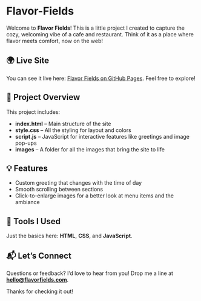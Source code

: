 # Flavor-Fields 

Welcome to **Flavor Fields**! This is a little project I created to capture the cozy, welcoming vibe of a cafe and restaurant. Think of it as a place where flavor meets comfort, now on the web!

## 🌍 Live Site

You can see it live here: [Flavor Fields on GitHub Pages](https://Darshparikh10.github.io/flavor-fields/). Feel free to explore!

## 📁 Project Overview

This project includes:

- **index.html** – Main structure of the site
- **style.css** – All the styling for layout and colors
- **script.js** – JavaScript for interactive features like greetings and image pop-ups
- **images** – A folder for all the images that bring the site to life

## 💡 Features

- Custom greeting that changes with the time of day
- Smooth scrolling between sections
- Click-to-enlarge images for a better look at menu items and the ambiance

## 🔧 Tools I Used

Just the basics here: **HTML**, **CSS**, and **JavaScript**.

## 📬 Let’s Connect

Questions or feedback? I’d love to hear from you! Drop me a line at **[hello@flavorfields.com](mailto:hello@flavorfields.com)**.

Thanks for checking it out!
